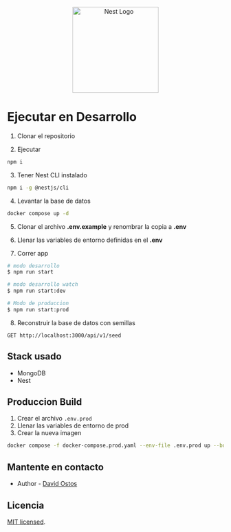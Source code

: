 <p align="center">
  <a href="http://nestjs.com/" target="blank"><img src="https://nestjs.com/img/logo-small.svg" width="200" alt="Nest Logo" /></a>
</p>

# Ejecutar en Desarrollo

1. Clonar el repositorio

2. Ejecutar
```bash
npm i
```

3. Tener Nest CLI instalado
```bash
npm i -g @nestjs/cli
```

4. Levantar la base de datos
```bash
docker compose up -d
```

5. Clonar el archivo __.env.example__ y renombrar la copia a __.env__

6. Llenar las variables de entorno definidas en el __.env__

7. Correr app
```bash
# modo desarrollo
$ npm run start

# modo desarrollo watch
$ npm run start:dev

# Modo de produccion
$ npm run start:prod
```

8. Reconstruir la base de datos con semillas
```http
GET http://localhost:3000/api/v1/seed
```


## Stack usado

* MongoDB
* Nest

## Produccion Build

1. Crear el archivo ```.env.prod```
2. Llenar las variables de entorno de prod
3. Crear la nueva imagen 
```bash
docker compose -f docker-compose.prod.yaml --env-file .env.prod up --build
```

<!-- ## Test

```bash
# unit tests
$ npm run test

# e2e tests
$ npm run test:e2e

# test coverage
$ npm run test:cov
``` -->

## Mantente en contacto

- Author - [David Ostos](https://github.com/David-Ostos)
<!-- - Website - [https://nestjs.com](https://github.com/David-Ostos) -->
<!-- - Twitter - [@nestframework](https://twitter.com/nestframework) -->

## Licencia

 [MIT licensed](LICENSE).
